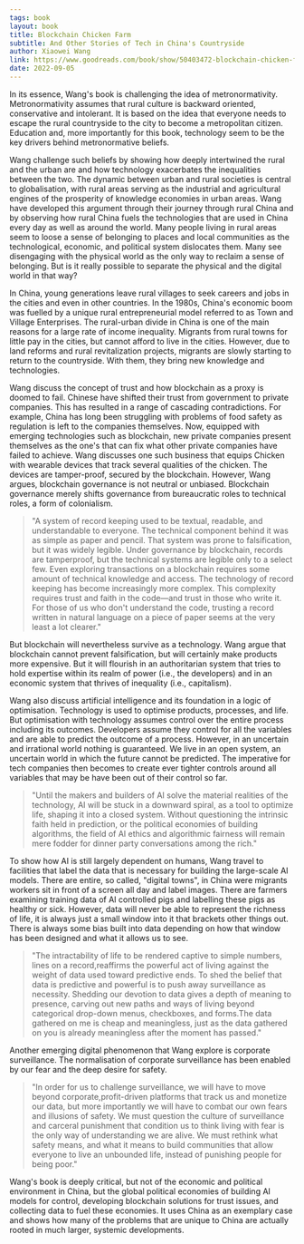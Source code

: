 ```yaml
---
tags: book
layout: book
title: Blockchain Chicken Farm
subtitle: And Other Stories of Tech in China's Countryside
author: Xiaowei Wang
link: https://www.goodreads.com/book/show/50403472-blockchain-chicken-farm
date: 2022-09-05
---
```


In its essence, Wang's book is challenging the idea of metronormativity.
Metronormativity assumes that rural culture is backward oriented, conservative and intolerant.
It is based on the idea that everyone needs to escape the rural countryside to the city to become a metropolitan citizen.
Education and, more importantly for this book, technology seem to be the key drivers behind metronormative beliefs.

Wang challenge such beliefs by showing how deeply intertwined the rural and the urban are and how technology exacerbates the inequalities between the two.
The dynamic between urban and rural societies is central to globalisation, with rural areas serving as the industrial and agricultural engines of the prosperity of knowledge economies in urban areas.
Wang have developed this argument through their journey through rural China and by observing how rural China fuels the technologies that are used in China every day as well as around the world.
Many people living in rural areas seem to loose a sense of belonging to places and local communities as the technological, economic, and political system dislocates them.
Many see disengaging with the physical world as the only way to reclaim a sense of belonging.
But is it really possible to separate the physical and the digital world in that way?

In China, young generations leave rural villages to seek careers and jobs in the cities and even in other countries.
In the 1980s, China's economic boom was fuelled by a unique rural entrepreneurial model referred to as Town and Village Enterprises.
The rural-urban divide in China is one of the main reasons for a large rate of income inequality.
Migrants from rural towns for little pay in the cities, but cannot afford to live in the cities.
However, due to land reforms and rural revitalization projects, migrants are slowly starting to return to the countryside.
With them, they bring new knowledge and technologies.

Wang discuss the concept of trust and how blockchain as a proxy is doomed to fail.
Chinese have shifted their trust from government to private companies.
This has resulted in a range of cascading contradictions.
For example, China has long been struggling with problems of food safety as regulation is left to the companies themselves.
Now, equipped with emerging technologies such as blockchain, new private companies present themselves as the one's that can fix what other private companies have failed to achieve.
Wang discusses one such business that equips Chicken with wearable devices that track several qualities of the chicken.
The devices are tamper-proof, secured by the blockchain.
However, Wang argues, blockchain governance is not neutral or unbiased.
Blockchain governance merely shifts governance from bureaucratic roles to technical roles, a form of colonialism.

> "A system of record keeping used to be textual, readable, and understandable to everyone. The technical component behind it was as simple as paper and pencil. That system was prone to falsification, but it was widely legible. Under governance by blockchain, records are tamperproof, but the technical systems are legible only to a select few. Even exploring transactions on a blockchain requires some amount of technical knowledge and access. The technology of record keeping has become increasingly more complex. This complexity requires trust and faith in the code—and trust in those who write it. For those of us who don't understand the code, trusting a record written in natural language on a piece of paper seems at the very least a lot clearer."

But blockchain will nevertheless survive as a technology.
Wang argue that blockchain cannot prevent falsification, but will certainly make products more expensive.
But it will flourish in an authoritarian system that tries to hold expertise within its realm of power (i.e., the developers) and in an economic system that thrives of inequality (i.e., capitalism).

Wang also discuss artificial intelligence and its foundation in a logic of optimisation.
Technology is used to optimise products, processes, and life.
But optimisation with technology assumes control over the entire process including its outcomes.
Developers assume they control for all the variables and are able to predict the outcome of a process.
However, in an uncertain and irrational world nothing is guaranteed.
We live in an open system, an uncertain world in which the future cannot be predicted.
The imperative for tech companies then becomes to create ever tighter controls around all variables that may be have been out of their control so far.

> "Until the makers and builders of AI solve the material realities of the technology, AI will be stuck in a downward spiral, as a tool to optimize life, shaping it into a closed system. Without questioning the intrinsic faith held in prediction, or the political economies of building algorithms, the field of AI ethics and algorithmic fairness will remain mere fodder for dinner party conversations among the rich."

To show how AI is still largely dependent on humans, Wang travel to facilities that label the data that is necessary for building the large-scale AI models.
There are entire, so called, "digital towns", in China were migrants workers sit in front of a screen all day and label images.
There are farmers examining training data of AI controlled pigs and labelling these pigs as healthy or sick.
However, data will never be able to represent the richness of life, it is always just a small window into it that brackets other things out.
There is always some bias built into data depending on how that window has been designed and what it allows us to see.

> "The intractability of life to be rendered captive to simple numbers, lines on a record,reaffirms the powerful act of living against the weight of data used toward predictive ends. To shed the belief that data is predictive and powerful is to push away surveillance as necessity. Shedding our devotion to data gives a depth of meaning to presence, carving out new paths and ways of living beyond categorical drop-down menus, checkboxes, and forms.The data gathered on me is cheap and meaningless, just as the data gathered on you is already meaningless after the moment has passed."

Another emerging digital phenomenon that Wang explore is corporate surveillance.
The normalisation of corporate surveillance has been enabled by our fear and the deep desire for safety.

> "In order for us to challenge surveillance, we will have to move beyond corporate,profit-driven platforms that track us and monetize our data, but more importantly we will have to combat our own fears and illusions of safety. We must question the culture of surveillance and carceral punishment that condition us to think living with fear is the only way of understanding we are alive. We must rethink what safety means, and what it means to build communities that allow everyone to live an unbounded life, instead of punishing people for being poor."

Wang's book is deeply critical, but not of the economic and political environment in China, but the global political economies of building AI models for control, developing blockchain solutions for trust issues, and collecting data to fuel these economies.
It uses China as an exemplary case and shows how many of the problems that are unique to China are actually rooted in much larger, systemic developments.